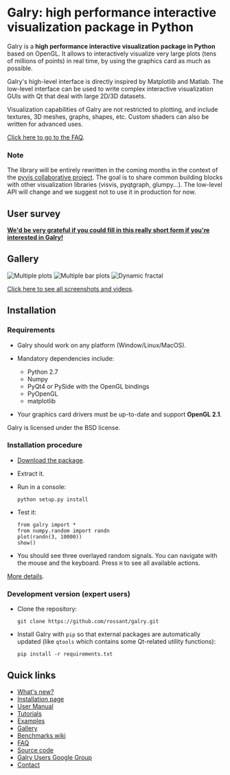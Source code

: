 Galry: high performance interactive visualization package in Python
===================================================================

Galry is a **high performance interactive visualization package in 
Python** based on OpenGL.
It allows to interactively visualize very large plots (tens of millions of
points) in real time, by using the graphics card as much as possible.

Galry's high-level interface is directly inspired by Matplotlib and Matlab.
The low-level interface can be used to write complex interactive visualization
GUIs with Qt that deal with large 2D/3D datasets.

Visualization capabilities of Galry are not restricted to plotting, and 
include textures, 3D meshes, graphs, shapes, etc. Custom shaders can also be
written for advanced uses.

[Click here to go to the FAQ](https://github.com/rossant/galry/blob/master/docs/faq.md).

### Note

The library will be entirely rewritten in the coming months
in the context of the [pyvis collaborative project](https://github.com/pyvis/pyvis).
The goal is to share common building blocks with other visualization libraries
(visvis, pyqtgraph, glumpy...). The low-level API will change and we suggest not
to use it in production for now.


User survey
-----------

[**We'd be very grateful if you could fill in this really short form if you're interested in Galry!**](https://docs.google.com/spreadsheet/viewform?formkey=dE5qZldRN3pvY2NEaXRhb2J4UDhoYWc6MQ#gid=0)


Gallery
-------

![Multiple plots](https://raw.github.com/rossant/galry/master/images/thumbnails/img0.jpg)
![Multiple bar plots](https://raw.github.com/rossant/galry/master/images/thumbnails/img1.jpg)
![Dynamic fractal](https://raw.github.com/rossant/galry/master/images/thumbnails/img5.jpg)

[Click here to see all screenshots and videos](https://github.com/rossant/galry/blob/master/docs/gallery.md).


Installation
------------

### Requirements

  * Galry should work on any platform (Window/Linux/MacOS).
  * Mandatory dependencies include:
  
      * Python 2.7
      * Numpy
      * PyQt4 or PySide with the OpenGL bindings
      * PyOpenGL
      * matplotlib

  * Your graphics card drivers must be up-to-date and support **OpenGL 2.1**.

Galry is licensed under the BSD license.

### Installation procedure

  * [Download the package](http://galry.rossant.net/galry-0.1.0.rc1.zip).
  * Extract it.
  * Run in a console:
  
        python setup.py install
        
  * Test it:
      
        from galry import *
        from numpy.random import randn
        plot(randn(3, 10000))
        show()
        
  * You should see three overlayed random signals. You can navigate with the
    mouse and the keyboard. Press `H` to see all available actions.

[More details](https://github.com/rossant/galry/wiki/Installation).

### Development version (expert users)

  * Clone the repository:
  
        git clone https://github.com/rossant/galry.git
  
  * Install Galry with `pip` so that external packages are automatically
    updated (like `qtools` which contains some Qt-related utility functions):
  
        pip install -r requirements.txt


Quick links
-----------

  * [What's new?](https://github.com/rossant/galry/blob/master/CHANGES.md)
  * [Installation page](https://github.com/rossant/galry/wiki/Installation)
  * [User Manual](https://github.com/rossant/galry/blob/master/docs/manual.md)
  * [Tutorials](https://github.com/rossant/galry/tree/master/tutorials)
  * [Examples](https://github.com/rossant/galry/tree/master/examples)
  * [Gallery](https://github.com/rossant/galry/blob/master/docs/gallery.md)
  * [Benchmarks wiki](https://github.com/rossant/galry/wiki/Benchmarks)
  * [FAQ](https://github.com/rossant/galry/blob/master/docs/faq.md)
  * [Source code](https://github.com/rossant/galry)
  * [Galry Users Google Group](https://groups.google.com/forum/?fromgroups#!forum/galry-users)
  * [Contact](http://cyrille.rossant.net)
  
  
